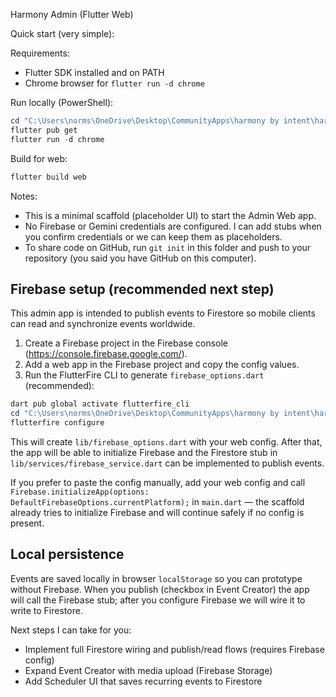 Harmony Admin (Flutter Web)

Quick start (very simple):

Requirements:
- Flutter SDK installed and on PATH
- Chrome browser for `flutter run -d chrome`

Run locally (PowerShell):

```powershell
cd "C:\Users\norms\OneDrive\Desktop\CommunityApps\harmony by intent\harmony-by-intent\src\admin"
flutter pub get
flutter run -d chrome
```

Build for web:

```powershell
flutter build web
```

Notes:
- This is a minimal scaffold (placeholder UI) to start the Admin Web app.
- No Firebase or Gemini credentials are configured. I can add stubs when you confirm credentials or we can keep them as placeholders.
- To share code on GitHub, run `git init` in this folder and push to your repository (you said you have GitHub on this computer).

Firebase setup (recommended next step)
-----------------------------------
This admin app is intended to publish events to Firestore so mobile clients can read and synchronize events worldwide.

1) Create a Firebase project in the Firebase console (https://console.firebase.google.com/).
2) Add a web app in the Firebase project and copy the config values.
3) Run the FlutterFire CLI to generate `firebase_options.dart` (recommended):

```powershell
dart pub global activate flutterfire_cli
cd "C:\Users\norms\OneDrive\Desktop\CommunityApps\harmony by intent\harmony-by-intent\src\admin"
flutterfire configure
```

This will create `lib/firebase_options.dart` with your web config. After that, the app will be able to initialize Firebase and the Firestore stub in `lib/services/firebase_service.dart` can be implemented to publish events.

If you prefer to paste the config manually, add your web config and call `Firebase.initializeApp(options: DefaultFirebaseOptions.currentPlatform);` in `main.dart` — the scaffold already tries to initialize Firebase and will continue safely if no config is present.

Local persistence
-----------------
Events are saved locally in browser `localStorage` so you can prototype without Firebase. When you publish (checkbox in Event Creator) the app will call the Firebase stub; after you configure Firebase we will wire it to write to Firestore.

Next steps I can take for you:
- Implement full Firestore wiring and publish/read flows (requires Firebase config)
- Expand Event Creator with media upload (Firebase Storage)
- Add Scheduler UI that saves recurring events to Firestore

